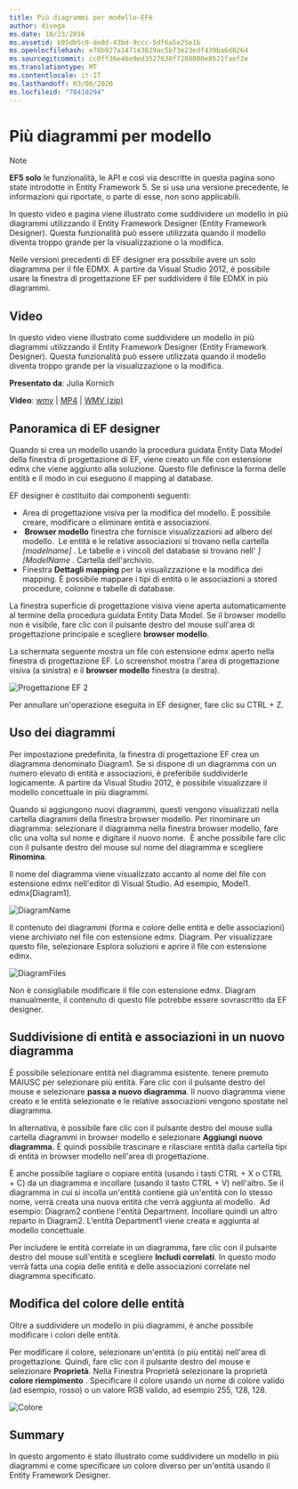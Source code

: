 ```yaml
---
title: Più diagrammi per modello-EF6
author: divega
ms.date: 10/23/2016
ms.assetid: b95db5c8-de8d-43bd-9ccc-5df6a5e25e1b
ms.openlocfilehash: e78b927a147143629ac5b73e23edf439ba6d0264
ms.sourcegitcommit: cc0ff36e46e9ed3527638f7208000e8521faef2e
ms.translationtype: MT
ms.contentlocale: it-IT
ms.lasthandoff: 03/06/2020
ms.locfileid: "78418294"
---
```

# <a name="multiple-diagrams-per-model"></a>Più diagrammi per modello
> [!NOTE]
> **EF5 solo** le funzionalità, le API e così via descritte in questa pagina sono state introdotte in Entity Framework 5. Se si usa una versione precedente, le informazioni qui riportate, o parte di esse, non sono applicabili.

In questo video e pagina viene illustrato come suddividere un modello in più diagrammi utilizzando il Entity Framework Designer (Entity Framework Designer). Questa funzionalità può essere utilizzata quando il modello diventa troppo grande per la visualizzazione o la modifica.

Nelle versioni precedenti di EF designer era possibile avere un solo diagramma per il file EDMX. A partire da Visual Studio 2012, è possibile usare la finestra di progettazione EF per suddividere il file EDMX in più diagrammi.

## <a name="watch-the-video"></a>Video
In questo video viene illustrato come suddividere un modello in più diagrammi utilizzando il Entity Framework Designer (Entity Framework Designer). Questa funzionalità può essere utilizzata quando il modello diventa troppo grande per la visualizzazione o la modifica.

**Presentato da**: Julia Kornich

**Video**: [wmv](https://download.microsoft.com/download/5/C/2/5C2B52AB-5532-426F-B078-1E253341B5FA/HDI-ITPro-MSDN-winvideo-multiplediagrams.wmv) | [MP4](https://download.microsoft.com/download/5/C/2/5C2B52AB-5532-426F-B078-1E253341B5FA/HDI-ITPro-MSDN-mp4video-multiplediagrams.m4v) | [WMV (zip)](https://download.microsoft.com/download/5/C/2/5C2B52AB-5532-426F-B078-1E253341B5FA/HDI-ITPro-MSDN-winvideo-multiplediagrams.zip)

## <a name="ef-designer-overview"></a>Panoramica di EF designer

Quando si crea un modello usando la procedura guidata Entity Data Model della finestra di progettazione di EF, viene creato un file con estensione edmx che viene aggiunto alla soluzione. Questo file definisce la forma delle entità e il modo in cui eseguono il mapping al database.

EF designer è costituito dai componenti seguenti:

-   Area di progettazione visiva per la modifica del modello. È possibile creare, modificare o eliminare entità e associazioni.
-    **Browser modello** finestra che fornisce visualizzazioni ad albero del modello.  Le entità e le relative associazioni si trovano nella cartella *\[modelname\]* . Le tabelle e i vincoli del database si trovano nell' *\]\[ModelName* . Cartella dell'archivio.
-   Finestra **Dettagli mapping** per la visualizzazione e la modifica dei mapping. È possibile mappare i tipi di entità o le associazioni a stored procedure, colonne e tabelle di database. 

La finestra superficie di progettazione visiva viene aperta automaticamente al termine della procedura guidata Entity Data Model. Se il browser modello non è visibile, fare clic con il pulsante destro del mouse sull'area di progettazione principale e scegliere **browser modello**.

La schermata seguente mostra un file con estensione edmx aperto nella finestra di progettazione EF. Lo screenshot mostra l'area di progettazione visiva (a sinistra) e il **browser modello** finestra (a destra).

![Progettazione EF 2](~/ef6/media/efdesigner2.png)

Per annullare un'operazione eseguita in EF designer, fare clic su CTRL + Z.

## <a name="working-with-diagrams"></a>Uso dei diagrammi

Per impostazione predefinita, la finestra di progettazione EF crea un diagramma denominato Diagram1. Se si dispone di un diagramma con un numero elevato di entità e associazioni, è preferibile suddividerle logicamente. A partire da Visual Studio 2012, è possibile visualizzare il modello concettuale in più diagrammi.   

Quando si aggiungono nuovi diagrammi, questi vengono visualizzati nella cartella diagrammi della finestra browser modello. Per rinominare un diagramma: selezionare il diagramma nella finestra browser modello, fare clic una volta sul nome e digitare il nuovo nome.  È anche possibile fare clic con il pulsante destro del mouse sul nome del diagramma e scegliere **Rinomina**.

Il nome del diagramma viene visualizzato accanto al nome del file con estensione edmx nell'editor di Visual Studio. Ad esempio, Model1. edmx\[Diagram1\].

![DiagramName](~/ef6/media/diagramname.png)

Il contenuto dei diagrammi (forma e colore delle entità e delle associazioni) viene archiviato nel file con estensione edmx. Diagram. Per visualizzare questo file, selezionare Esplora soluzioni e aprire il file con estensione edmx. 

![DiagramFiles](~/ef6/media/diagramfiles.png)

Non è consigliabile modificare il file con estensione edmx. Diagram manualmente, il contenuto di questo file potrebbe essere sovrascritto da EF designer.
 
## <a name="splitting-entities-and-associations-into-a-new-diagram"></a>Suddivisione di entità e associazioni in un nuovo diagramma

È possibile selezionare entità nel diagramma esistente. tenere premuto MAIUSC per selezionare più entità. Fare clic con il pulsante destro del mouse e selezionare **passa a nuovo diagramma**. Il nuovo diagramma viene creato e le entità selezionate e le relative associazioni vengono spostate nel diagramma.

In alternativa, è possibile fare clic con il pulsante destro del mouse sulla cartella diagrammi in browser modello e selezionare **Aggiungi nuovo diagramma.** È quindi possibile trascinare e rilasciare entità dalla cartella tipi di entità in browser modello nell'area di progettazione.

È anche possibile tagliare o copiare entità (usando i tasti CTRL + X o CTRL + C) da un diagramma e incollare (usando il tasto CTRL + V) nell'altro. Se il diagramma in cui si incolla un'entità contiene già un'entità con lo stesso nome, verrà creata una nuova entità che verrà aggiunta al modello.  Ad esempio: Diagram2 contiene l'entità Department. Incollare quindi un altro reparto in Diagram2. L'entità Department1 viene creata e aggiunta al modello concettuale.   

Per includere le entità correlate in un diagramma, fare clic con il pulsante destro del mouse sull'entità e scegliere **Includi correlati**. In questo modo verrà fatta una copia delle entità e delle associazioni correlate nel diagramma specificato.

## <a name="changing-the-color-of-entities"></a>Modifica del colore delle entità

Oltre a suddividere un modello in più diagrammi, è anche possibile modificare i colori delle entità.

Per modificare il colore, selezionare un'entità (o più entità) nell'area di progettazione. Quindi, fare clic con il pulsante destro del mouse e selezionare **Proprietà**. Nella Finestra Proprietà selezionare la proprietà **colore riempimento** . Specificare il colore usando un nome di colore valido (ad esempio, rosso) o un valore RGB valido, ad esempio 255, 128, 128. 

![Colore](~/ef6/media/color.png)

## <a name="summary"></a>Summary

In questo argomento è stato illustrato come suddividere un modello in più diagrammi e come specificare un colore diverso per un'entità usando il Entity Framework Designer. 
